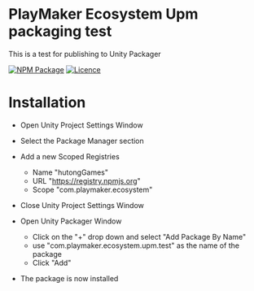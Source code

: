 # PlayMaker Ecosystem Upm packaging test


This is a test for publishing to Unity Packager

[![NPM Package](https://img.shields.io/npm/v/com.playmaker.ecosystem.upm.test)](https://www.npmjs.com/package/com.playmaker.ecosystem.upm.test)
[![Licence](https://img.shields.io/npm/l/com.playmaker.ecosystem.upm.test)](https://github.com/PlayMakerEcosystem/com.playmaker.ecosystem.upm.test/blob/master/LICENSE)



 # Installation 

* Open Unity Project Settings Window
* Select the Package Manager section
* Add a new Scoped Registries
	- Name "hutongGames"
	-  URL "https://registry.npmjs.org"
	-  Scope "com.playmaker.ecosystem"


* Close Unity Project Settings Window

* Open Unity Packager Window
	* Click on the "+" drop down and select "Add Package By Name"
	* use "com.playmaker.ecosystem.upm.test" as the name of the package
	* Click "Add"

* The package is now installed	




